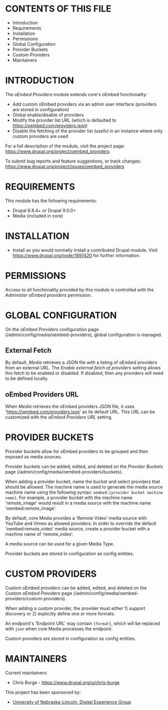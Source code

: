 # CONTENTS OF THIS FILE

- Introduction
- Requirements
- Installation
- Permissions
- Global Configuration
- Provider Buckets
- Custom Providers
- Maintainers

# INTRODUCTION

The *oEmbed Providers* module extends core's oEmbed functionality:

- Add custom oEmbed providers via an admin user interface (providers are stored
  in configuration)
- Global enable/disable of providers
- Modify the provider list URL (which is defaulted
  to https://oembed.com/providers.json)
- Disable the fetching of the provider list (useful in an instance where only
  custom providers are used

For a full description of the module, visit the project page:
   https://www.drupal.org/project/oembed_providers

To submit bug reports and feature suggestions, or track changes:
   https://www.drupal.org/project/issues/oembed_providers

# REQUIREMENTS

This module has the following requirements:

- Drupal 8.8.4+ or Drupal 9.0.0+
- Media (included in core)

# INSTALLATION

- Install as you would normally install a contributed Drupal module. Visit
   https://www.drupal.org/node/1897420 for further information.

# PERMISSIONS

Access to all functionality provided by this module is controlled with the
*Administer oEmbed providers* permission.

# GLOBAL CONFIGURATION

On the *oEmbed Providers* configuration page
(/admin/config/media/oembed-providers), global configuration is managed.
 
## External Fetch

By default, *Media* retrieves a JSON file with a listing of oEmbed providers
from an external URL. The *Enable external fetch of providers* setting allows
this fetch to be enabled or disabled. If disabled, then any providers will need
to be defined locally.

## oEmbed Providers URL

When *Media* retrieves the oEmbed providers JSON file, it uses
'https://oembed.com/providers.json' as its default URL. This URL can be
customized with the *oEmbed Providers URL* setting.

# PROVIDER BUCKETS

Provider buckets allow for oEmbed providers to be grouped and then exposed as
media sources.

Provider buckets can be added, edited, and deleted on the *Provider Buckets*
page (/admin/config/media/oembed-providers/buckets).

When adding a provider bucket, name the bucket and select providers that should
be allowed. The machine name is used to generate the media source machine name
using the following syntax: `oembed:[provider bucket machine name]`.
For example, a provider bucket with the machine name 'remote_image' would
result in a media source with the machine name 'oembed:remote_image'.

By default, core Media provides a 'Remote Video' media source with YouTube and
Vimeo as allowed providers. In order to override the default
'oembed:remote_video' media source, create a provider bucket with a machine
name of 'remote_video'.

A media source can be used for a given Media Type.

Provider buckets are stored in configuration as config entities.

# CUSTOM PROVIDERS

Custom oEmbed providers can be added, edited, and deleted on the *Custom oEmbed
Providers* page (/admin/config/media/oembed-providers/custom-providers).

When adding a custom provider, the provider must either 1) support discovery
or 2) explicitly define one or more formats.

An endpoint's 'Endpoint URL' may contain `{format}`, which will be replaced
with `json` when core Media processes the endpoint.

Custom providers are stored in configuration as config entities.

# MAINTAINERS

Current maintainers:
 * Chris Burge - https://www.drupal.org/u/chris-burge

This project has been sponsored by:
 * [University of Nebraska-Lincoln, Digital Experience Group](https://dxg.unl.edu)
